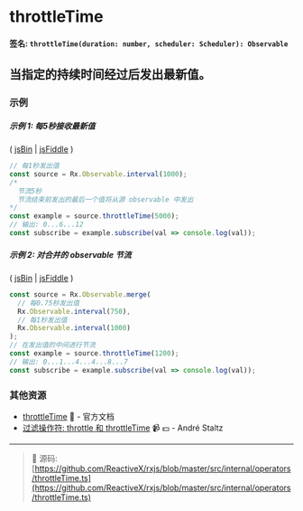 # throttleTime

#### 签名: `throttleTime(duration: number, scheduler: Scheduler): Observable`

## 当指定的持续时间经过后发出最新值。

### 示例

##### 示例 1: 每5秒接收最新值

( [jsBin](http://jsbin.com/koqujayizo/1/edit?js,console) |
[jsFiddle](https://jsfiddle.net/btroncone/4zysLc3y/) )

```js
// 每1秒发出值
const source = Rx.Observable.interval(1000);
/*
  节流5秒
  节流结束前发出的最后一个值将从源 observable 中发出
*/
const example = source.throttleTime(5000);
// 输出: 0...6...12
const subscribe = example.subscribe(val => console.log(val));
```

##### 示例 2: 对合并的 observable 节流

( [jsBin](http://jsbin.com/takipadaza/edit?js,console) |
[jsFiddle](https://jsfiddle.net/btroncone/xhd1zy3m/) )

```js
const source = Rx.Observable.merge(
  // 每0.75秒发出值
  Rx.Observable.interval(750),
  // 每1秒发出值
  Rx.Observable.interval(1000)
);
// 在发出值的中间进行节流
const example = source.throttleTime(1200);
// 输出: 0...1...4...4...8...7
const subscribe = example.subscribe(val => console.log(val));
```


### 其他资源

* [throttleTime](http://cn.rx.js.org/class/es6/Observable.js~Observable.html#instance-method-throttleTime) :newspaper: - 官方文档
* [过滤操作符: throttle 和 throttleTime](https://egghead.io/lessons/rxjs-filtering-operators-throttle-and-throttletime?course=rxjs-beyond-the-basics-operators-in-depth) :video_camera: :dollar: - André Staltz

---
> :file_folder: 源码:  [https://github.com/ReactiveX/rxjs/blob/master/src/internal/operators/throttleTime.ts](https://github.com/ReactiveX/rxjs/blob/master/src/internal/operators/throttleTime.ts)
